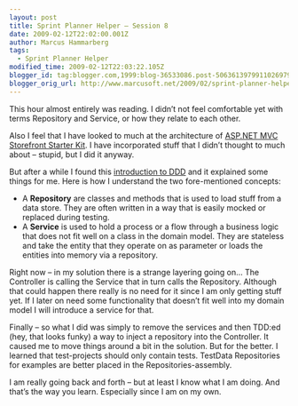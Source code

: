 ```yaml
---
layout: post
title: Sprint Planner Helper – Session 8
date: 2009-02-12T22:02:00.001Z
author: Marcus Hammarberg
tags:
  - Sprint Planner Helper
modified_time: 2009-02-12T22:03:22.105Z
blogger_id: tag:blogger.com,1999:blog-36533086.post-5063613979911026979
blogger_orig_url: http://www.marcusoft.net/2009/02/sprint-planner-helper-session-9.html
---
```



This hour almost entirely was reading. I didn’t not feel comfortable yet
with terms Repository and Service, or how they relate to each other.

Also I feel that I have looked to much at the architecture of [ASP.NET
MVC Storefront Starter
Kit](http://www.asp.net/learn/mvc-videos/#MVCStorefrontStarterKit). I
have incorporated stuff that I didn’t thought to much about – stupid,
but I did it anyway.

But after a while I found this [introduction to
DDD](http://msdn.microsoft.com/en-us/magazine/dd419654.aspx) and it
explained some things for me. Here is how I understand the two
fore-mentioned concepts:

- A **Repository** are classes and methods that is used to load stuff
    from a data store. They are often written in a way that is easily
    mocked or replaced during testing.
- A **Service** is used to hold a process or a flow through a business
    logic that does not fit well on a class in the domain model. They
    are stateless and take the entity that they operate on as parameter
    or loads the entities into memory via a repository.

Right now – in my solution there is a strange layering going on… The
Controller is calling the Service that in turn calls the Repository.
Although that could happen there really is no need for it since I am
only getting stuff yet. If I later on need some functionality that
doesn’t fit well into my domain model I will introduce a service for
that.

Finally – so what I did was simply to remove the services and then
TDD:ed (hey, that looks funky) a way to inject a repository into the
Controller. It caused me to move things around a bit in the solution.
But for the better. I learned that test-projects should only contain
tests. TestData Repositories for examples are better placed in the
Repositories-assembly.

I am really going back and forth – but at least I know what I am doing.
And that’s the way you learn. Especially since I am on my own.
